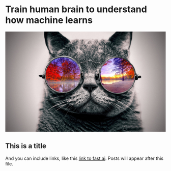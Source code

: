# Train human brain to understand how machine learns

![Image of fast.ai logo](images/cat.jpg)

## This is a title

And you can include links, like this [link to fast.ai](https://www.fast.ai). Posts will appear after this file. 
